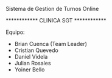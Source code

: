 Sistema de Gestion de Turnos Online     

 ************ CLINICA SGT ************

Equipo:
- Brian Cuenca (Team Leader)
- Cristian Quevedo
- Daniel Videla 
- Julian Rosales
- Yoiner Bello

